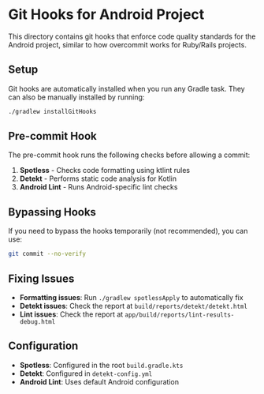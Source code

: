 # Git Hooks for Android Project

This directory contains git hooks that enforce code quality standards for the Android project, similar to how overcommit works for Ruby/Rails projects.

## Setup

Git hooks are automatically installed when you run any Gradle task. They can also be manually installed by running:

```bash
./gradlew installGitHooks
```

## Pre-commit Hook

The pre-commit hook runs the following checks before allowing a commit:

1. **Spotless** - Checks code formatting using ktlint rules
2. **Detekt** - Performs static code analysis for Kotlin
3. **Android Lint** - Runs Android-specific lint checks

## Bypassing Hooks

If you need to bypass the hooks temporarily (not recommended), you can use:

```bash
git commit --no-verify
```

## Fixing Issues

- **Formatting issues**: Run `./gradlew spotlessApply` to automatically fix
- **Detekt issues**: Check the report at `build/reports/detekt/detekt.html`
- **Lint issues**: Check the report at `app/build/reports/lint-results-debug.html`

## Configuration

- **Spotless**: Configured in the root `build.gradle.kts`
- **Detekt**: Configured in `detekt-config.yml`
- **Android Lint**: Uses default Android configuration